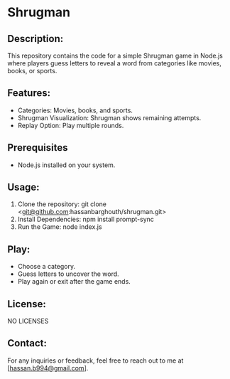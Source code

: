 # Shrugman

## Description:

This repository contains the code for a simple Shrugman game in Node.js where players guess letters to reveal a word from categories like movies, books, or sports.

## Features:

- Categories: Movies, books, and sports.
- Shrugman Visualization: Shrugman shows remaining attempts.
- Replay Option: Play multiple rounds.

## Prerequisites

- Node.js installed on your system.

## Usage:

1. Clone the repository: git clone <git@github.com:hassanbarghouth/shrugman.git>
2. Install Dependencies: npm install prompt-sync
3. Run the Game: node index.js

## Play:

- Choose a category.
- Guess letters to uncover the word.
- Play again or exit after the game ends.

## License:

NO LICENSES

## Contact:

For any inquiries or feedback, feel free to reach out to me at [hassan.b994@gmail.com].
